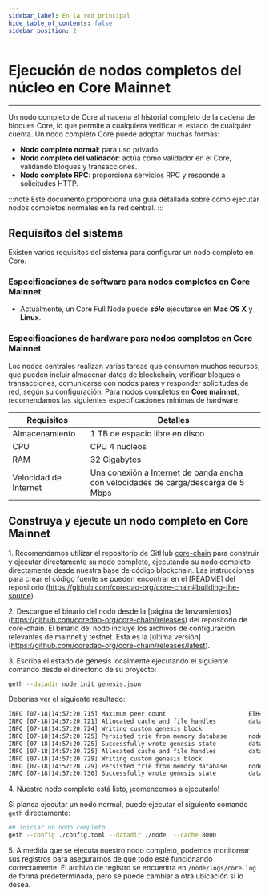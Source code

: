 ```yaml
---
sidebar_label: En la red principal
hide_table_of_contents: false
sidebar_position: 2
---
```


# Ejecución de nodos completos del núcleo en Core Mainnet

---

Un nodo completo de Core almacena el historial completo de la cadena de bloques Core, lo que permite a cualquiera verificar el estado de cualquier cuenta. Un nodo completo Core puede adoptar muchas formas:

- **Nodo completo normal**: para uso privado.
- **Nodo completo del validador**: actúa como validador en el Core, validando bloques y transacciones.
- **Nodo completo RPC**: proporciona servicios RPC y responde a solicitudes HTTP.

:::note
Este documento proporciona una guía detallada sobre cómo ejecutar nodos completos normales en la red central.
:::

## Requisitos del sistema

Existen varios requisitos del sistema para configurar un nodo completo en Core.

### Especificaciones de software para nodos completos en Core Mainnet

- Actualmente, un Core Full Node puede **_sólo_** ejecutarse en **Mac OS X** y **Linux**.

### Especificaciones de hardware para nodos completos en Core Mainnet

Los nodos centrales realizan varias tareas que consumen muchos recursos, que pueden incluir almacenar datos de blockchain, verificar bloques o transacciones, comunicarse con nodos pares y responder solicitudes de red, según su configuración. Para nodos completos en **Core mainnet**, recomendamos las siguientes especificaciones mínimas de hardware:

| Requisitos            | Detalles                                                                           |
| --------------------- | ---------------------------------------------------------------------------------- |
| Almacenamiento        | 1 TB de espacio libre en disco                                                     |
| CPU                   | CPU 4 nucleos                                                                      |
| RAM                   | 32 Gigabytes                                                                       |
| Velocidad de Internet | Una conexión a Internet de banda ancha con velocidades de carga/descarga de 5 Mbps |

## Construya y ejecute un nodo completo en Core Mainnet

1\. Recomendamos utilizar el repositorio de GitHub [core-chain](https://github.com/coredao-org/core-chain) para construir y ejecutar directamente su nodo completo, ejecutando su nodo completo directamente desde nuestra base de código blockchain. Las instrucciones para crear el código fuente se pueden encontrar en el [README] del repositorio (https://github.com/coredao-org/core-chain#building-the-source).

2\. Descargue el binario del nodo desde la [página de lanzamientos] (https://github.com/coredao-org/core-chain/releases) del repositorio de core-chain. El binario del nodo incluye los archivos de configuración relevantes de mainnet y testnet. Esta es la [última versión] (https://github.com/coredao-org/core-chain/releases/latest).

3\. Escriba el estado de génesis localmente ejecutando el siguiente comando desde el directorio de su proyecto:

```bash
geth --datadir node init genesis.json
```

Deberías ver el siguiente resultado:

```bash
INFO [07-18|14:57:20.715] Maximum peer count                       ETH=25 LES=0 total=25
INFO [07-18|14:57:20.721] Allocated cache and file handles         database=/Users/jackcrypto/go/core-chain/node/geth/chaindata cache=16 handles=16
INFO [07-18|14:57:20.724] Writing custom genesis block 
INFO [07-18|14:57:20.725] Persisted trie from memory database      nodes=25 size=87.18kB time=226.129µs gcnodes=0 gcsize=0.00B gctime=0s livenodes=1 livesize=0.00B
INFO [07-18|14:57:20.725] Successfully wrote genesis state         database=chaindata                             hash=d90508…5c034a
INFO [07-18|14:57:20.725] Allocated cache and file handles         database=/Users/jackcrypto/go/core-chain/node/geth/lightchaindata cache=16 handles=16
INFO [07-18|14:57:20.729] Writing custom genesis block 
INFO [07-18|14:57:20.729] Persisted trie from memory database      nodes=25 size=87.18kB time=178.332µs gcnodes=0 gcsize=0.00B gctime=0s livenodes=1 livesize=0.00B
INFO [07-18|14:57:20.730] Successfully wrote genesis state         database=lightchaindata                             hash=d90508…5c034a
```

4\. Nuestro nodo completo está listo, ¡comencemos a ejecutarlo!

Si planea ejecutar un nodo normal, puede ejecutar el siguiente comando `geth` directamente:

```bash
## iniciar un nodo completo
geth --config ./config.toml --datadir ./node  --cache 8000
```

5\. A medida que se ejecuta nuestro nodo completo, podemos monitorear sus registros para asegurarnos de que todo esté funcionando correctamente. El archivo de registro se encuentra en `/node/logs/core.log` de forma predeterminada, pero se puede cambiar a otra ubicación si lo desea.

